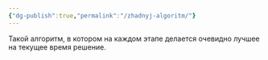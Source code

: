 ```yaml
---
{"dg-publish":true,"permalink":"/zhadnyj-algoritm/"}
---
```


Такой алгоритм, в котором на каждом этапе делается очевидно лучшее на текущее время решение.